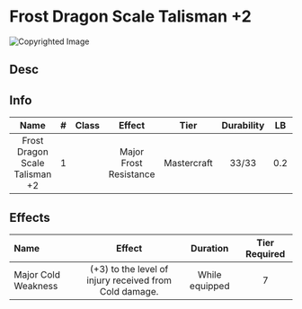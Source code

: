 # Frost Dragon Scale Talisman +2

![Copyrighted Image](FrostDragonScaleTalisman+2.png)

## Desc

## Info

| Name | # | Class | Effect | Tier | Durability | LB | Value |
| :--: | :-: | :---: | :----: | :--: | :--------: | :-: | :---: |
| Frost Dragon Scale Talisman +2 | 1 |  | Major Frost Resistance | Mastercraft | 33/33 | 0.2 | ? |

## Effects

| Name | Effect | Duration | Tier Required |
| :--- | :----: | :------: | :-----------: |
| Major Cold Weakness | (+3) to the level of injury received from Cold damage. | While equipped | 7 |
